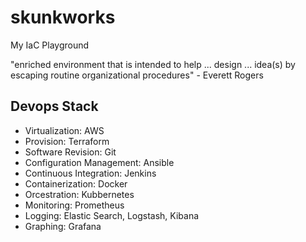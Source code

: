 # skunkworks
My IaC Playground

"enriched environment that is intended to help ... design ... idea(s) by escaping routine organizational procedures" - Everett Rogers 

## Devops Stack
  * Virtualization:           AWS 
  * Provision:                Terraform
  * Software Revision:        Git 
  * Configuration Management: Ansible
  * Continuous Integration:   Jenkins
  * Containerization:         Docker
  * Orcestration:             Kubbernetes
  * Monitoring:               Prometheus
  * Logging:                  Elastic Search, Logstash, Kibana
  * Graphing:                 Grafana





